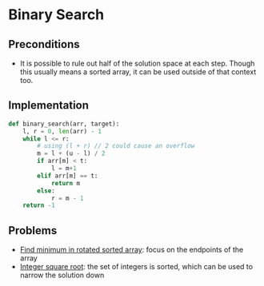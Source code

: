 
# Binary Search

## Preconditions

- It is possible to rule out half of the solution space at each step. Though this usually means a sorted array, it can be used outside of that context too.

## Implementation

```python
def binary_search(arr, target):
    l, r = 0, len(arr) - 1
    while l <= r:
        # using (l + r) // 2 could cause an overflow
        m = l + (u - l) / 2
        if arr[m] < t:
            l = m+1
        elif arr[m] == t:
            return m
        else:
            r = m - 1
    return -1
```

## Problems

- [Find minimum in rotated sorted array](https://leetcode.com/problems/find-minimum-in-rotated-sorted-array/): focus on the endpoints of the array
- [Integer square root](https://leetcode.com/problems/sqrtx/): the set of integers is sorted, which can be used to narrow the solution down
